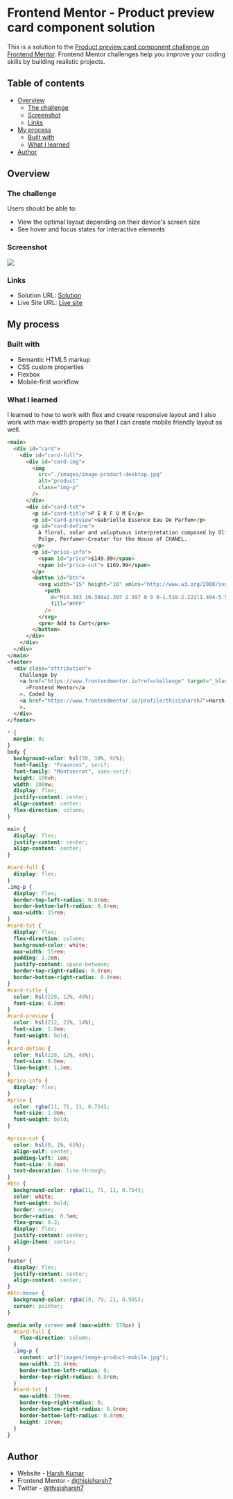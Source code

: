 # Frontend Mentor - Product preview card component solution

This is a solution to the [Product preview card component challenge on Frontend Mentor](https://www.frontendmentor.io/challenges/product-preview-card-component-GO7UmttRfa). Frontend Mentor challenges help you improve your coding skills by building realistic projects.

## Table of contents

- [Overview](#overview)
  - [The challenge](#the-challenge)
  - [Screenshot](#screenshot)
  - [Links](#links)
- [My process](#my-process)
  - [Built with](#built-with)
  - [What I learned](#what-i-learned)
- [Author](#author)

## Overview

### The challenge

Users should be able to:

- View the optimal layout depending on their device's screen size
- See hover and focus states for interactive elements

### Screenshot

![](./screenshot.jpg)

### Links

- Solution URL: [Solution](https://www.frontendmentor.io/solutions/productpreviewcard-iVVGXXLFqz)
- Live Site URL: [Live site](https://sunny-crisp-7a9a2e.netlify.app/)

## My process

### Built with

- Semantic HTML5 markup
- CSS custom properties
- Flexbox
- Mobile-first workflow

### What I learned

I learned to how to work with flex and create responsive layout and I also work with max-width property so that I can create mobile friendly layout as well.

```html
<main>
  <div id="card">
    <div id="card-full">
      <div id="card-img">
        <img
          src="./images/image-product-desktop.jpg"
          alt="product"
          class="img-p"
        />
      </div>
      <div id="card-txt">
        <p id="card-title">P E R F U M E</p>
        <p id="card-preview">Gabrielle Essence Eau De Parfum</p>
        <p id="card-define">
          A floral, solar and voluptuous interpretation composed by Olivier
          Polge, Perfumer-Creator for the House of CHANEL.
        </p>
        <p id="price-info">
          <span id="price">$149.99</span>
          <span id="price-cut"> $169.99</span>
        </p>
        <button id="btn">
          <svg width="15" height="16" xmlns="http://www.w3.org/2000/svg">
            <path
              d="M14.383 10.388a2.397 2.397 0 0 0-1.518-2.222l1.494-5.593a.8.8 0 0 0-.144-.695.8.8 0 0 0-.631-.28H2.637L2.373.591A.8.8 0 0 0 1.598 0H0v1.598h.983l1.982 7.4a.8.8 0 0 0 .799.59h8.222a.8.8 0 0 1 0 1.599H1.598a.8.8 0 1 0 0 1.598h.943a2.397 2.397 0 1 0 4.507 0h1.885a2.397 2.397 0 1 0 4.331-.376 2.397 2.397 0 0 0 1.12-2.021ZM11.26 7.99H4.395L3.068 3.196h9.477L11.26 7.991Zm-6.465 6.392a.8.8 0 1 1 0-1.598.8.8 0 0 1 0 1.598Zm6.393 0a.8.8 0 1 1 0-1.598.8.8 0 0 1 0 1.598Z"
              fill="#FFF"
            />
          </svg>
          <pre> Add to Cart</pre>
        </button>
      </div>
    </div>
  </div>
</main>
<footer>
  <div class="attribution">
    Challenge by
    <a href="https://www.frontendmentor.io?ref=challenge" target="_blank"
      >Frontend Mentor</a
    >. Coded by
    <a href="https://www.frontendmentor.io/profile/thisisharsh7">Harsh Kumar</a
    >.
  </div>
</footer>
```

```css
* {
  margin: 0;
}
body {
  background-color: hsl(30, 38%, 92%);
  font-family: "Fraunces", serif;
  font-family: "Montserrat", sans-serif;
  height: 100vh;
  width: 100vw;
  display: flex;
  justify-content: center;
  align-content: center;
  flex-direction: column;
}

main {
  display: flex;
  justify-content: center;
  align-content: center;
}

#card-full {
  display: flex;
}
.img-p {
  display: flex;
  border-top-left-radius: 0.8rem;
  border-bottom-left-radius: 0.8rem;
  max-width: 15rem;
}
#card-txt {
  display: flex;
  flex-direction: column;
  background-color: white;
  max-width: 15rem;
  padding: 1.2em;
  justify-content: space-between;
  border-top-right-radius: 0.8rem;
  border-bottom-right-radius: 0.8rem;
}
#card-title {
  color: hsl(228, 12%, 48%);
  font-size: 0.8em;
}
#card-preview {
  color: hsl(212, 21%, 14%);
  font-size: 1.8em;
  font-weight: bold;
}
#card-define {
  color: hsl(228, 12%, 48%);
  font-size: 0.8em;
  line-height: 1.2em;
}
#price-info {
  display: flex;
}
#price {
  color: rgba(11, 71, 11, 0.754);
  font-size: 1.8em;
  font-weight: bold;
}

#price-cut {
  color: hsl(0, 1%, 65%);
  align-self: center;
  padding-left: 1em;
  font-size: 0.8em;
  text-decoration: line-through;
}
#btn {
  background-color: rgba(11, 71, 11, 0.754);
  color: white;
  font-weight: bold;
  border: none;
  border-radius: 0.5em;
  flex-grow: 0.3;
  display: flex;
  justify-content: center;
  align-items: center;
}

footer {
  display: flex;
  justify-content: center;
  align-content: center;
}
#btn:hover {
  background-color: rgba(19, 79, 21, 0.905);
  cursor: pointer;
}

@media only screen and (max-width: 570px) {
  #card-full {
    flex-direction: column;
  }
  .img-p {
    content: url("images/image-product-mobile.jpg");
    max-width: 21.4rem;
    border-bottom-left-radius: 0;
    border-top-right-radius: 0.8rem;
  }
  #card-txt {
    max-width: 19rem;
    border-top-right-radius: 0;
    border-bottom-right-radius: 0.8rem;
    border-bottom-left-radius: 0.8rem;
    height: 20rem;
  }
}
```

## Author

- Website - [Harsh Kumar](https://github.com/thisisharsh7)
- Frontend Mentor - [@thisisharsh7](https://www.frontendmentor.io/profile/thisisharsh7)
- Twitter - [@thisisharsh7](https://www.twitter.com/thisisharsh7)

